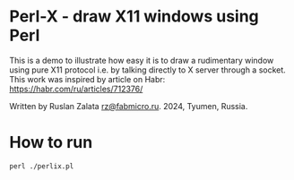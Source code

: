 # Perl-X - draw X11 windows using Perl

This is a demo to illustrate how easy it is to draw a rudimentary window using pure X11 protocol
i.e. by talking directly to X server through a socket. This work was inspired by article on Habr:
https://habr.com/ru/articles/712376/

Written by Ruslan Zalata <rz@fabmicro.ru>. 2024, Tyumen, Russia.

# How to run

```perl ./perlix.pl```

